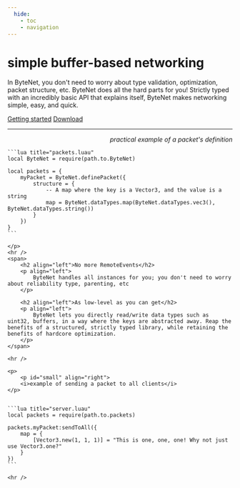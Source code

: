 ```yaml
---
  hide:
    - toc
    - navigation
---
```


<div id="bytenet-header" markdown>
	<h1>simple buffer-based networking</h1>
	<p>
		In ByteNet, you don't need to worry about type validation, optimization, packet structure, etc. ByteNet does all the hard parts for you! Strictly typed with an incredibly basic API that explains itself, ByteNet makes networking simple, easy, and quick.
	</p>
	<span id="linkspan">
		<a href="" id="link">Getting started</a>
		<a href="" id="link">Download</a>
	</span>
	<hr />
	<p>
		<p id="small" align="right">
		<i>practical example of a packet's definition</i>
	</p>

	```lua title="packets.luau"
	local ByteNet = require(path.to.ByteNet)

	local packets = {
		myPacket = ByteNet.definePacket({
			structure = {
				-- A map where the key is a Vector3, and the value is a string
				map = ByteNet.dataTypes.map(ByteNet.dataTypes.vec3(), ByteNet.dataTypes.string())
			}
		})
	}
	```
		
	</p>
	<hr />
	<span>
		<h2 align="left">No more RemoteEvents</h2>
		<p align="left">
			ByteNet handles all instances for you; you don't need to worry about reliability type, parenting, etc
		</p>
		
		<h2 align="left">As low-level as you can get</h2>
		<p align="left">
			ByteNet lets you directly read/write data types such as uint32, buffers, in a way where the keys are abstracted away. Reap the benefits of a structured, strictly typed library, while retaining the benefits of hardcore optimization.
		</p>
	</span>
	
	<hr />
	
	<p>
		<p id="small" align="right">
		<i>example of sending a packet to all clients</i>
	</p>

	
	```lua title="server.luau"
	local packets = require(path.to.packets)
	
	packets.myPacket:sendToAll({
		map = {
			[Vector3.new(1, 1, 1)] = "This is one, one, one! Why not just use Vector3.one?"
		}
	})
	```
	
	<hr />
</div>